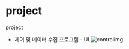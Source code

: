 # project
project
- 제어 및 데이터 수집 프로그램 - UI
![controlimg](https://github.com/user-attachments/assets/c981ced7-c5ef-4ad9-b03a-3a0224c83a60)
